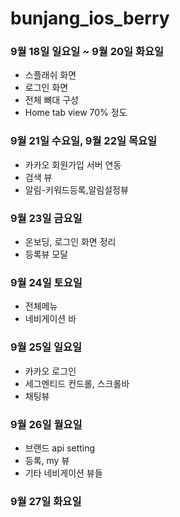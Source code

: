 # bunjang_ios_berry

### 9월 18일 일요일 ~ 9월 20일 화요일 
- 스플래쉬 화면
- 로그인 화면 
- 전체 뼈대 구성
- Home tab view 70% 정도


### 9월 21일 수요일, 9월 22일 목요일 
- 카카오 회원가입 서버 연동
- 검색 뷰
- 알림-키워드등록,알림설정뷰

### 9월 23일 금요일
- 온보딩, 로그인 화면 정리 
- 등록뷰 모달

### 9월 24일 토요일
- 전체메뉴
- 네비게이션 바 

### 9월 25일 일요일
- 카카오 로그인
- 세그멘티드 컨드롤, 스크롤바
- 채팅뷰


### 9월 26일 월요일
- 브랜드 api setting
- 등록, my 뷰 
- 기타 네비게이션 뷰들 


### 9월 27일 화요일
